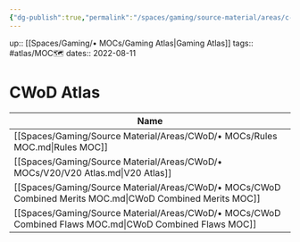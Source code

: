 ```yaml
---
{"dg-publish":true,"permalink":"/spaces/gaming/source-material/areas/c-wo-d/mo-cs/c-wo-d-atlas/","dgHomeLink":true,"dgPassFrontmatter":true}
---
```


up:: [[Spaces/Gaming/• MOCs/Gaming Atlas|Gaming Atlas]]
tags:: #atlas/MOC🗺 
dates:: 2022-08-11

# CWoD Atlas

| Name                                                                                                      |
| --------------------------------------------------------------------------------------------------------- |
| [[Spaces/Gaming/Source Material/Areas/CWoD/• MOCs/Rules MOC.md\|Rules MOC]]                               |
| [[Spaces/Gaming/Source Material/Areas/CWoD/• MOCs/V20/V20 Atlas.md\|V20 Atlas]]                           |
| [[Spaces/Gaming/Source Material/Areas/CWoD/• MOCs/CWoD Combined Merits MOC.md\|CWoD Combined Merits MOC]] |
| [[Spaces/Gaming/Source Material/Areas/CWoD/• MOCs/CWoD Combined Flaws MOC.md\|CWoD Combined Flaws MOC]]   |
